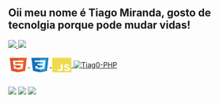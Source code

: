 ## Oii meu nome é Tiago Miranda, gosto de tecnolgia porque pode mudar vidas!

<div>
  <a href="https://github.com/Tiag0Miranda">
  <img height="200px" src="https://github-readme-stats.vercel.app/api?username=Tiag0Miranda&show_icons=true&theme=tokyonight&include_all_commits=true&count_private=true"/>
  <img height="200px" src="https://github-readme-stats.vercel.app/api/top-langs/?username=Tiag0Miranda&layout=compact&langs_count=7&theme=tokyonight"/>
</div>

<div style="display: inline_block"><br>
  <img align="center" alt="Tiag0-HTML" height="30" width="40" src="https://raw.githubusercontent.com/devicons/devicon/master/icons/html5/html5-original.svg">
  <img align="center" alt="Tiag0-CSS" height="30" width="40" src="https://raw.githubusercontent.com/devicons/devicon/master/icons/css3/css3-original.svg">
  <img align="center" alt="Tiag0-Js" height="30" width="40" src="https://raw.githubusercontent.com/devicons/devicon/master/icons/javascript/javascript-plain.svg">
  <img align="center" alt="Tiag0-PHP" height="30" width="40" src="https://cdn.jsdelivr.net/gh/devicons/devicon/icons/php/php-plain.svg" />      
</div>

##

<div> 
    <a href = "https://www.instagram.com/otiaguinhom/"><img src="https://img.shields.io/badge/Instagram-E4405F?style=for-the-badge&logo=instagram&logoColor=white" target="_blank"></a>
    <a href = "https://mail.google.com/mail/u/0/#inbox"><img src="https://img.shields.io/badge/-Gmail-%23333?style=for-the-badge&logo=gmail&logoColor=white" target="_blank"></a>
    <a href = "https://www.linkedin.com/in/tiago-miranda-07b1b8253/"><img src="https://img.shields.io/badge/LinkedIn-0077B5?style=for-the-badge&logo=linkedin&logoColor=white" target="_blank"></a>

</div>
